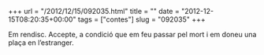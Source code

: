 +++
url = "/2012/12/15/092035.html"
title = ""
date = "2012-12-15T08:20:35+00:00"
tags = ["contes"]
slug = "092035"
+++

Em rendisc. Accepte, a condició que em feu passar pel mort i em doneu una plaça en l’estranger.
